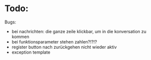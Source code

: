 # Todo:

Bugs:
- bei nachrichten: die ganze zeile klickbar, um in die konversation zu kommen
- bei funktionsparameter stehen zahlen?!?!?
- register button nach zurückgehen nicht wieder aktiv
- exception template
